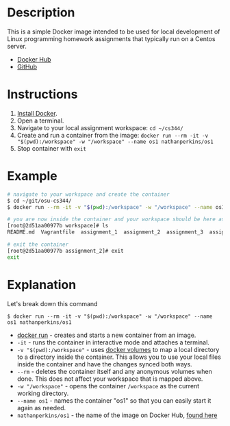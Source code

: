 # Description

This is a simple Docker image intended to be used for local development of Linux programming homework assignments that typically run on a Centos server.

- [Docker Hub](https://hub.docker.com/r/nathanperkins/os1)
- [GitHub](https://github.com/nathanperkins/os1)

# Instructions

1. [Install Docker](https://docs.docker.com/install/).
1. Open a terminal.
1. Navigate to your local assignment workspace: `cd ~/cs344/`
1. Create and run a container from the image: `docker run --rm -it -v "$(pwd):/workspace" -w "/workspace" --name os1 nathanperkins/os1`
1. Stop container with `exit`

# Example

```bash
# navigate to your workspace and create the container
$ cd ~/git/osu-cs344/
$ docker run --rm -it -v "$(pwd):/workspace" -w "/workspace" --name os1 nathanperkins/os1

# you are now inside the container and your workspace should be here as well
[root@2d51aa00977b workspace]# ls
README.md  Vagrantfile  assignment_1  assignment_2  assignment_3  assignment_4  assignment_py  playground  test

# exit the container
[root@2d51aa00977b assignment_2]# exit
exit
```

# Explanation

Let's break down this command
```
$ docker run --rm -it -v "$(pwd):/workspace" -w "/workspace" --name os1 nathanperkins/os1
```

- [docker run](https://docs.docker.com/engine/reference/commandline/run/) - creates and starts a new container from an image.
- `-it` - runs the container in interactive mode and attaches a terminal.
- `-v "$(pwd):/workspace"` - uses [docker volumes](https://docs.docker.com/storage/volumes/) to map a local directory to a directory inside the container. This allows you to use your local files inside the container and have the changes synced both ways.
- `--rm` - deletes the container itself and any anonymous volumes when done. This does not affect your workspace that is mapped above.
- `-w "/workspace"` - opens the container `/workspace` as the current working directory.
- `--name os1` - names the container "os1" so that you can easily start it again as needed.
- `nathanperkins/os1` - the name of the image on Docker Hub, [found here](https://hub.docker.com/r/nathanperkins/os1)
